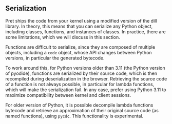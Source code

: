 ## Serialization

Pret ships the code from your kernel using a modified version of the dill library. In theory,
this means that you can serialize any Python object, including classes, functions, and
instances of classes. In practice, there are some limitations, which we will discuss in this
section.

Functions are difficult to serialize, since they are composed of multiple objects, including
a `code` object, whose API changes between Python versions, in particular the generated bytecode.

To work around this, for Python versions older than 3.11 (the Python version of pyodide), functions are serialized by their source code, which is then recompiled during deserialization in the browser. Retrieving the source code 
of a function is not always possible, in particular for lambda functions, which will make the
serialization fail. In any case, prefer using Python 3.11 to maximize compatibility between kernel and client sessions.

For older version of Python, it is possible decompile lambda functions bytecode and retrieve an approximation
of their original source code (as named functions), using `pycdc`. This functionality is experimental.

